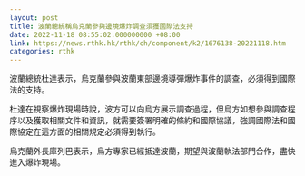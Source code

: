 ```yaml
---
layout: post
title: 波蘭總統稱烏克蘭參與邊境爆炸調查須獲國際法支持
date: 2022-11-18 08:55:02.000000000 +08:00
link: https://news.rthk.hk/rthk/ch/component/k2/1676138-20221118.htm
categories: rthk
---
```


波蘭總統杜達表示，烏克蘭參與波蘭東部邊境導彈爆炸事件的調查，必須得到國際法的支持。

杜達在視察爆炸現場時說，波方可以向烏方展示調查過程，但烏方如想參與調查程序以及獲取相關文件和資訊，就需要簽署明確的條約和國際協議，強調國際法和國際協定在這方面的相關規定必須得到執行。

烏克蘭外長庫列巴表示，烏方專家已經抵達波蘭，期望與波蘭執法部門合作，盡快進入爆炸現場。
